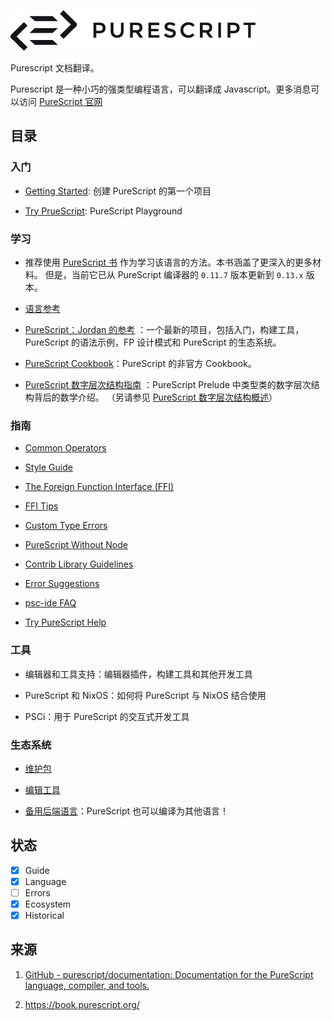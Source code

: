 ![Purescript_logo](images/logo.png)

Purescript 文档翻译。

Purescript 是一种小巧的强类型编程语言，可以翻译成 Javascript。更多消息可以访问 [PureScript 官网](http://purescript.org/)

## 目录

### 入门

+ [Getting Started](guides/Getting-Started.md): 创建 PureScript 的第一个项目

+ [Try PrueScript](http://try.purescript.org/): PureScript Playground

### 学习

+ 推荐使用 [PureScript 书](https://book.purescript.org/) 作为学习该语言的方法。本书涵盖了更深入的更多材料。 但是，当前它已从 PureScript 编译器的 `0.11.7` 版本更新到 `0.13.x` 版本。

+ [语言参考](language/readme.md)

+ [PureScript：Jordan 的参考](https://github.com/JordanMartinez/purescript-jordans-reference) ：一个最新的项目，包括入门，构建工具，PureScript 的语法示例，FP 设计模式和 PureScript 的生态系统。

+ [PureScript Cookbook](https://github.com/JordanMartinez/purescript-cookbook)：PureScript 的非官方 Cookbook。

+ [PureScript 数字层次结构指南](https://a-guide-to-the-purescript-numeric-hierarchy.readthedocs.io/en/latest/index.html) ：PureScript Prelude 中类型类的数字层次结构背后的数学介绍。 （另请参见 [PureScript 数字层次结构概述](https://harry.garrood.me/numeric-hierarchy-overview/)）

### 指南

- [Common Operators](guides/Common%20Operators.md)

- [Style Guide](guides/Style-Guide.md)

- [The Foreign Function Interface (FFI)](guides/FFI.md)

- [FFI Tips](guides/FFI-Tips.md)

- [Custom Type Errors](guides/Custom-Type-Errors.md)

- [PureScript Without Node](guides/PureScript-Without-Node.md)

- [Contrib Library Guidelines](guides/Contrib-Guidelines.md)

- [Error Suggestions](guides/Error-Suggestions.md)

- [psc-ide FAQ](guides/psc-ide-FAQ.md)

- [Try PureScript Help](https://github.com/purescript/trypurescript/blob/gh-pages/README.md)

### 工具

+ 编辑器和工具支持：编辑器插件，构建工具和其他开发工具

+ PureScript 和 NixOS：如何将 PureScript 与 NixOS 结合使用

+ PSCi：用于 PureScript 的交互式开发工具

### 生态系统

+ [维护包](ecosystem/Maintained-Packages.md)

+ [编辑工具](ecosystem/Editor-and-tool-support.md)

+ [备用后端语言](ecosystem/Alternate-backends.md)：PureScript 也可以编译为其他语言！

## 状态

- [x] Guide
- [x] Language
- [ ] Errors
- [x] Ecosystem
- [x] Historical

## 来源

1. [GitHub - purescript/documentation: Documentation for the PureScript language, compiler, and tools.](https://github.com/purescript/documentation)

1. https://book.purescript.org/
